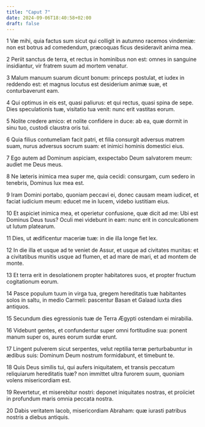 ```yaml
---
title: "Caput 7"
date: 2024-09-06T18:40:58+02:00
draft: false
---
```




1 Væ mihi, quia factus sum sicut qui colligit in autumno racemos vindemiæ: non est botrus ad comedendum, præcoquas ficus desideravit anima mea.

2 Periit sanctus de terra, et rectus in hominibus non est: omnes in sanguine insidiantur, vir fratrem suum ad mortem venatur.

3 Malum manuum suarum dicunt bonum: princeps postulat, et iudex in reddendo est: et magnus locutus est desiderium animæ suæ, et conturbaverunt eam.

4 Qui optimus in eis est, quasi paliurus: et qui rectus, quasi spina de sepe. Dies speculationis tuæ, visitatio tua venit: nunc erit vastitas eorum.

5 Nolite credere amico: et nolite confidere in duce: ab ea, quæ dormit in sinu tuo, custodi claustra oris tui.

6 Quia filius contumeliam facit patri, et filia consurgit adversus matrem suam, nurus adversus socrum suam: et inimici hominis domestici eius.

7 Ego autem ad Dominum aspiciam, exspectabo Deum salvatorem meum: audiet me Deus meus.

8 Ne læteris inimica mea super me, quia cecidi: consurgam, cum sedero in tenebris, Dominus lux mea est.

9 Iram Domini portabo, quoniam peccavi ei, donec causam meam iudicet, et faciat iudicium meum: educet me in lucem, videbo iustitiam eius.

10 Et aspiciet inimica mea, et operietur confusione, quæ dicit ad me: Ubi est Dominus Deus tuus? Oculi mei videbunt in eam: nunc erit in conculcationem ut lutum platearum.

11 Dies, ut ædificentur maceriæ tuæ: in die illa longe fiet lex.

12 In die illa et usque ad te veniet de Assur, et usque ad civitates munitas: et a civitatibus munitis usque ad flumen, et ad mare de mari, et ad montem de monte.

13 Et terra erit in desolationem propter habitatores suos, et propter fructum cogitationum eorum.

14 Pasce populum tuum in virga tua, gregem hereditatis tuæ habitantes solos in saltu, in medio Carmeli: pascentur Basan et Galaad iuxta dies antiquos.

15 Secundum dies egressionis tuæ de Terra Ægypti ostendam ei mirabilia.

16 Videbunt gentes, et confundentur super omni fortitudine sua: ponent manum super os, aures eorum surdæ erunt.

17 Lingent pulverem sicut serpentes, velut reptilia terræ perturbabuntur in ædibus suis: Dominum Deum nostrum formidabunt, et timebunt te.

18 Quis Deus similis tui, qui aufers iniquitatem, et transis peccatum reliquiarum hereditatis tuæ? non immittet ultra furorem suum, quoniam volens misericordiam est.

19 Revertetur, et miserebitur nostri: deponet iniquitates nostras, et proiiciet in profundum maris omnia peccata nostra.

20 Dabis veritatem Iacob, misericordiam Abraham: quæ iurasti patribus nostris a diebus antiquis.

